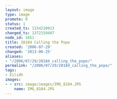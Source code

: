 ```yaml
---
layout: image
type: image
promote: 0
status: 1
created_ts: 1154210913
changed_ts: 1372159487
node_id: 1651
title: 28184 Calling the Pope
created: '2006-07-29'
changed: '2013-06-25'
aliases:
- "/2006/07/29/28184_calling_the_pope/"
permalink: "/2006/07/29/28184_calling_the_pope/"
tags:
- Eilidh
images:
- - src: image/images/IMG_8184.JPG
    name: IMG_8184.JPG
---
```


